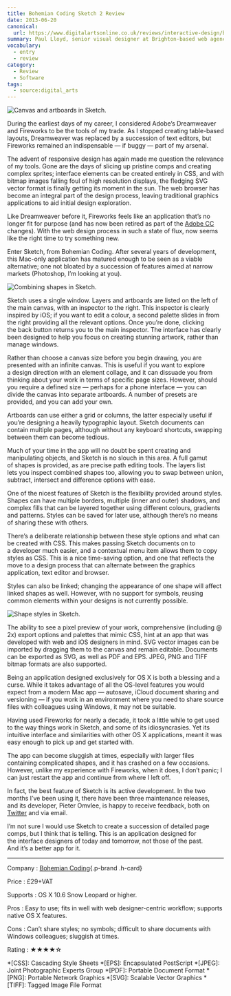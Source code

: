 ```yaml
---
title: Bohemian Coding Sketch 2 Review
date: 2013-06-20
canonical:
  url: https://www.digitalartsonline.co.uk/reviews/interactive-design/bohemian-coding-sketch-2-review/
summary: Paul Lloyd, senior visual designer at Brighton-based web agency Clearleft, explains why he’s not sad that Adobe has killed Fireworks, as he’s already moved onto a much better tool to design site interfaces and elements.
vocabulary:
  - entry
  - review
category:
  - Review
  - Software
tags:
  - source:digital_arts
---
```

![](canvas_and_artboards.png 'Canvas and artboards in Sketch.')

During the earliest days of my career, I considered Adobe’s Dreamweaver and Fireworks to be the tools of my trade. As I stopped creating table-based layouts, Dreamweaver was replaced by a succession of text editors, but Fireworks remained an indispensable — if buggy — part of my arsenal.

The advent of responsive design has again made me question the relevance of my tools. Gone are the days of slicing up pristine comps and creating complex sprites; interface elements can be created entirely in CSS, and with bitmap images falling foul of high resolution displays, the fledging SVG vector format is finally getting its moment in the sun. The web browser has become an integral part of the design process, leaving traditional graphics applications to aid initial design exploration.

Like Dreamweaver before it, Fireworks feels like an application that’s no longer fit for purpose (and has now been retired as part of the [Adobe CC][1] changes). With the web design process in such a state of flux, now seems like the right time to try something new.

Enter Sketch, from Bohemian Coding. After several years of development, this Mac-only application has matured enough to be seen as a viable alternative; one not bloated by a succession of features aimed at narrow markets (Photoshop, I’m looking at you).

![](combined_shape.png 'Combining shapes in Sketch.')

Sketch uses a single window. Layers and artboards are listed on the left of the main canvas, with an inspector to the right. This inspector is clearly inspired by iOS; if you want to edit a colour, a second palette slides in from the right providing all the relevant options. Once you’re done, clicking the back button returns you to the main inspector. The interface has clearly been designed to help you focus on creating stunning artwork, rather than manage windows.

Rather than choose a canvas size before you begin drawing, you are presented with an infinite canvas. This is useful if you want to explore a design direction with an element collage, and it can dissuade you from thinking about your work in terms of specific page sizes. However, should you require a defined size — perhaps for a phone interface — you can divide the canvas into separate artboards. A number of presets are provided, and you can add your own.

Artboards can use either a grid or columns, the latter especially useful if you’re designing a heavily typographic layout. Sketch documents can contain multiple pages, although without any keyboard shortcuts, swapping between them can become tedious.

Much of your time in the app will no doubt be spent creating and manipulating objects, and Sketch is no slouch in this area. A full gamut of shapes is provided, as are precise path editing tools. The layers list lets you inspect combined shapes too, allowing you to swap between union, subtract, intersect and difference options with ease.

One of the nicest features of Sketch is the flexibility provided around styles. Shapes can have multiple borders, multiple (inner and outer) shadows, and complex fills that can be layered together using different colours, gradients and patterns. Styles can be saved for later use, although there’s no means of sharing these with others.

There’s a deliberate relationship between these style options and what can be created with CSS. This makes passing Sketch documents on to a developer much easier, and a contextual menu item allows them to copy styles as CSS. This is a nice time-saving option, and one that reflects the move to a design process that can alternate between the graphics application, text editor and browser.

Styles can also be linked; changing the appearance of one shape will affect linked shapes as well. However, with no support for symbols, reusing common elements within your designs is not currently possible.

![](shape_styles.png 'Shape styles in Sketch.')

The ability to see a pixel preview of your work, comprehensive (including @​2x) export options and palettes that mimic CSS, hint at an app that was developed with web and iOS designers in mind. SVG vector images can be imported by dragging them to the canvas and remain editable. Documents can be exported as SVG, as well as PDF and EPS. JPEG, PNG and TIFF bitmap formats are also supported.

Being an application designed exclusively for OS X is both a blessing and a curse. While it takes advantage of all the OS-level features you would expect from a modern Mac app — autosave, iCloud document sharing and versioning — if you work in an environment where you need to share source files with colleagues using Windows, it may not be suitable.

Having used Fireworks for nearly a decade, it took a little while to get used to the way things work in Sketch, and some of its idiosyncrasies. Yet its intuitive interface and similarities with other OS X applications, meant it was easy enough to pick up and get started with.

The app can become sluggish at times, especially with larger files containing complicated shapes, and it has crashed on a few occasions. However, unlike my experience with Fireworks, when it does, I don’t panic; I can just restart the app and continue from where I left off.

In fact, the best feature of Sketch is its active development. In the two months I’ve been using it, there have been three maintenance releases, and its developer, Pieter Omvlee, is happy to receive feedback, both on [Twitter][2] and via email.

I’m not sure I would use Sketch to create a succession of detailed page comps, but I think that is telling. This is an application designed for the interface designers of today and tomorrow, not those of the past. And it’s a better app for it.

---

Company
: [Bohemian Coding](http://bohemiancoding.com/sketch/){.p-brand .h-card}

Price
: <data class="p-price" value="29.00">£29+VAT</data>

Supports
: OS X 10.6 Snow Leopard or higher.

Pros
: Easy to use; fits in well with web designer-centric workflow; supports native OS X features.

Cons
: Can’t share styles; no symbols; difficult to share documents with Windows colleagues; sluggish at times.

Rating
: ★★★★☆

[1]: https://www.digitalartsonline.co.uk/topic/adobe-creative-cloud/
[2]: https://twitter.com/bohemiancoding

*[CSS]: Cascading Style Sheets
*[EPS]: Encapsulated PostScript
*[JPEG]: Joint Photographic Experts Group
*[PDF]: Portable Document Format
*[PNG]: Portable Network Graphics
*[SVG]: Scalable Vector Graphics
*[TIFF]: Tagged Image File Format

